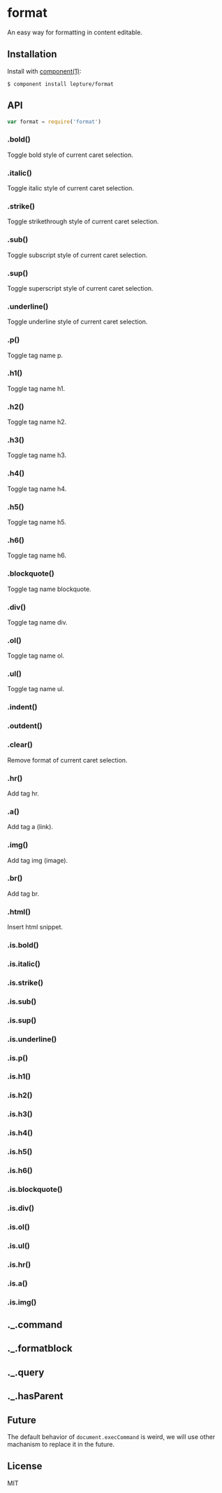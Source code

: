 
# format

An easy way for formatting in content editable.

## Installation

Install with [component(1)](http://component.io):

    $ component install lepture/format

## API

```js
var format = require('format')
```

### .bold()

Toggle bold style of current caret selection.

### .italic()

Toggle italic style of current caret selection.

### .strike()

Toggle strikethrough style of current caret selection.

### .sub()

Toggle subscript style of current caret selection.

### .sup()

Toggle superscript style of current caret selection.

### .underline()

Toggle underline style of current caret selection.

### .p()

Toggle tag name p.

### .h1()

Toggle tag name h1.

### .h2()

Toggle tag name h2.

### .h3()

Toggle tag name h3.

### .h4()

Toggle tag name h4.

### .h5()

Toggle tag name h5.

### .h6()

Toggle tag name h6.

### .blockquote()

Toggle tag name blockquote.

### .div()

Toggle tag name div.

### .ol()

Toggle tag name ol.

### .ul()

Toggle tag name ul.

### .indent()

### .outdent()

### .clear()

Remove format of current caret selection.

### .hr()

Add tag hr.

### .a()

Add tag a (link).

### .img()

Add tag img (image).

### .br()

Add tag br.

### .html()

Insert html snippet.

### .is.bold()

### .is.italic()

### .is.strike()

### .is.sub()

### .is.sup()

### .is.underline()

### .is.p()

### .is.h1()

### .is.h2()

### .is.h3()

### .is.h4()

### .is.h5()

### .is.h6()

### .is.blockquote()

### .is.div()

### .is.ol()

### .is.ul()

### .is.hr()

### .is.a()

### .is.img()

## ._.command
## ._.formatblock
## ._.query
## ._.hasParent

## Future

The default behavior of `document.execCommand` is weird, we will use other
machanism to replace it in the future.

## License

MIT
